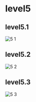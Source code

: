 # level5

## level5.1
![5 1](https://github.com/Nitiphum7/COM-LAB-I-LabSheet-Week-11/assets/144196695/db92498b-3102-4456-a6b2-a4f9b292723c)

## level5.2
![5 2](https://github.com/Nitiphum7/COM-LAB-I-LabSheet-Week-11/assets/144196695/8fa20a0e-fb08-49ad-a0d6-7df2418b33ac)

## level5.3
![5 3](https://github.com/Nitiphum7/COM-LAB-I-LabSheet-Week-11/assets/144196695/c7b5cca8-f3c8-4c6a-8414-807cf3c0f37e)
